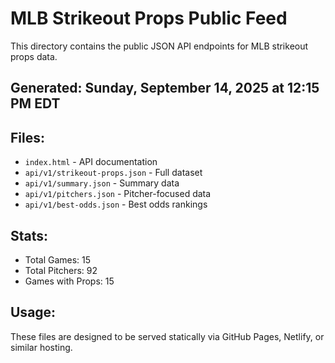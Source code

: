 # MLB Strikeout Props Public Feed

This directory contains the public JSON API endpoints for MLB strikeout props data.

## Generated: Sunday, September 14, 2025 at 12:15 PM EDT

## Files:
- `index.html` - API documentation
- `api/v1/strikeout-props.json` - Full dataset
- `api/v1/summary.json` - Summary data
- `api/v1/pitchers.json` - Pitcher-focused data  
- `api/v1/best-odds.json` - Best odds rankings

## Stats:
- Total Games: 15
- Total Pitchers: 92
- Games with Props: 15

## Usage:
These files are designed to be served statically via GitHub Pages, Netlify, or similar hosting.

